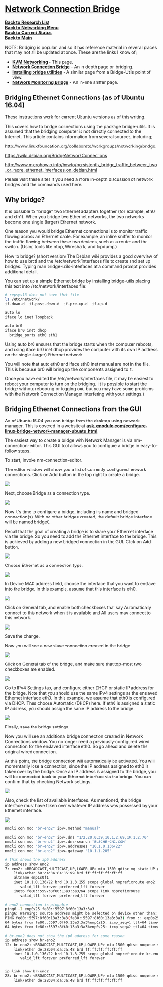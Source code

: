 # **[Network Connection Bridge](https://help.ubuntu.com/community/NetworkConnectionBridge)**

**[Back to Research List](../../../research_list.md)**\
**[Back to Networking Menu](../networking_menu.md)**\
**[Back to Current Status](../../../../development/status/weekly/current_status.md)**\
**[Back to Main](../../../../README.md)**

NOTE: Bridging is popular, and so it has reference material in several places that may not all be updated at once. These are the links I know of;

- **[KVM Networking](https://help.ubuntu.com/community/KVM/Networking)** - This page.
- **[Network Connection Bridge](https://help.ubuntu.com/community/NetworkConnectionBridge)** - An in depth page on bridging.
- **[Installing bridge utilities](https://help.ubuntu.com/community/BridgingNetworkInterfaces)** - A similar page from a Bridge-Utils point of view.
- **[Network Monitoring Bridge](https://help.ubuntu.com/community/NetworkMonitoringBridge)** - An in-line sniffer page.

## Bridging Ethernet Connections (as of Ubuntu 16.04)

These instructions work for current Ubuntu versions as of this writing.

This covers how to bridge connections using the package bridge-utils. It is assumed that the bridging computer is not directly connected to the Internet. This article contains information from several sources, including;

<http://www.linuxfoundation.org/collaborate/workgroups/networking/bridge>.

<https://wiki.debian.org/BridgeNetworkConnections>

<http://www.microhowto.info/howto/persistently_bridge_traffic_between_two_or_more_ethernet_interfaces_on_debian.html>

Please visit these sites if you need a more in-depth discussion of network bridges and the commands used here.

## Why bridge?

It is possible to "bridge" two Ethernet adapters together (for example, eth0 and eth1). When you bridge two Ethernet networks, the two networks become one single (larger) Ethernet network.

One reason you would bridge Ethernet connections is to monitor traffic flowing across an Ethernet cable. For example, an inline sniffer to monitor the traffic flowing between these two devices, such as a router and the switch. (Using tools like ntop, Wireshark, and tcpdump.)

How to bridge? (short version)
The Debian wiki provides a good overview of how to use brctl and the /etc/network/interfaces file to create and set up bridges. Typing man bridge-utils-interfaces at a command prompt provides additional detail.

You can set up a simple Ethernet bridge by installing bridge-utils placing this text into /etc/network/interfaces file:

```bash
# repsys13 does not have that file
ls /etc/network/          
if-down.d  if-post-down.d  if-pre-up.d  if-up.d

auto lo
iface lo inet loopback

auto br0
iface br0 inet dhcp
  bridge_ports eth0 eth1
```

Using auto br0 ensures that the bridge starts when the computer reboots, and using iface br0 inet dhcp provides the computer with its own IP address on the single (larger) Ethernet network.

You will note that auto eth0 and iface eth0 inet manual are not in the file. This is because br0 will bring up the components assigned to it.

Once you have edited the /etc/network/interfaces file, it may be easiest to reboot your computer to turn on the bridging. (It is possible to start the bridge without rebooting or logging out, but you may have some problems with the Network Connection Manager interfering with your settings.)

## Bridging Ethernet Connections from the GUI

As of Ubuntu 15.04 you can bridge from the desktop using network manager. This is covered in a website at **[ask.xmodulo.com/configure-linux-bridge-network-manager-ubuntu.html](http://ask.xmodulo.com/configure-linux-bridge-network-manager-ubuntu.html)**.

The easiest way to create a bridge with Network Manager is via nm-connection-editor. This GUI tool allows you to configure a bridge in easy-to-follow steps.

To start, invoke nm-connection-editor.

The editor window will show you a list of currently configured network connections. Click on Add button in the top right to create a bridge.

![](https://www.xmodulo.com/img/51a.png)

Next, choose Bridge as a connection type.

![](https://www.xmodulo.com/img/51b.png)

Now it's time to configure a bridge, including its name and bridged connection(s). With no other bridges created, the default bridge interface will be named bridge0.

Recall that the goal of creating a bridge is to share your Ethernet interface via the bridge. So you need to add the Ethernet interface to the bridge. This is achieved by adding a new bridged connection in the GUI. Click on Add button.

![](https://www.xmodulo.com/img/51c.png)

Choose Ethernet as a connection type.

![](https://www.xmodulo.com/img/51d.png)

In Device MAC address field, choose the interface that you want to enslave into the bridge. In this example, assume that this interface is eth0.

![](https://www.xmodulo.com/img/51e.png)

Click on General tab, and enable both checkboxes that say Automatically connect to this network when it is available and All users may connect to this network.

![](https://www.xmodulo.com/img/51f.png)

Save the change.

Now you will see a new slave connection created in the bridge.

![](https://www.xmodulo.com/img/51g.png)

Click on General tab of the bridge, and make sure that top-most two checkboxes are enabled.

![](https://www.xmodulo.com/img/51h.png)

Go to IPv4 Settings tab, and configure either DHCP or static IP address for the bridge. Note that you should use the same IPv4 settings as the enslaved Ethernet interface eth0. In this example, we assume that eth0 is configured via DHCP. Thus choose Automatic (DHCP) here. If eth0 is assigned a static IP address, you should assign the same IP address to the bridge.

![](https://www.xmodulo.com/img/51i.png)

Finally, save the bridge settings.

Now you will see an additional bridge connection created in Network Connections window. You no longer need a previously-configured wired connection for the enslaved interface eth0. So go ahead and delete the original wired connection.

At this point, the bridge connection will automatically be activated. You will momentarily lose a connection, since the IP address assigned to eth0 is taken over by the bridge. Once an IP address is assigned to the bridge, you will be connected back to your Ethernet interface via the bridge. You can confirm that by checking Network settings.

![](https://www.xmodulo.com/img/51k.png)

Also, check the list of available interfaces. As mentioned, the bridge interface must have taken over whatever IP address was possessed by your Ethernet interface.

![](https://www.xmodulo.com/img/51l.png)

```bash
nmcli con mod "br-eno2" ipv4.method "manual"

nmcli con mod "br-eno2" ipv4.dns "172.20.0.39,10.1.2.69,10.1.2.70"
nmcli con mod "br-eno2" ipv4.dns-search "BUSCHE-CNC.COM"
nmcli con mod "br-eno2" ipv4.addresses "10.1.0.136/22"
nmcli con mod "br-eno2" ipv4.gateway "10.1.1.205"

# this shows the ip6 address
ip address show eno2   
7: eno2: <BROADCAST,MULTICAST,UP,LOWER_UP> mtu 1500 qdisc mq state UP group default qlen 1000
    link/ether b8:ca:3a:6a:35:99 brd ff:ff:ff:ff:ff:ff
    altname enp1s0f1
    inet 10.1.0.136/22 brd 10.1.3.255 scope global noprefixroute eno2
       valid_lft forever preferred_lft forever
    inet6 fe80::5597:8f60:13a3:3a3/64 scope link noprefixroute 
       valid_lft forever preferred_lft forever

# eno2 connection is pingable 
ping6 -I enp0s25 fe80::5597:8f60:13a3:3a3
ping6: Warning: source address might be selected on device other than: enp0s25
PING fe80::5597:8f60:13a3:3a3(fe80::5597:8f60:13a3:3a3) from :: enp0s25: 56 data bytes
64 bytes from fe80::5597:8f60:13a3:3a3%enp0s25: icmp_seq=1 ttl=64 time=0.715 ms
64 bytes from fe80::5597:8f60:13a3:3a3%enp0s25: icmp_seq=2 ttl=64 time=0.395 ms

# br-eno2 does not show the ip6 address for some reason
ip address show br-eno2
12: br-eno2: <BROADCAST,MULTICAST,UP,LOWER_UP> mtu 1500 qdisc noqueue state UP group default qlen 1000
    link/ether de:28:04:da:3a:48 brd ff:ff:ff:ff:ff:ff
    inet 10.1.0.136/22 brd 10.1.3.255 scope global noprefixroute br-eno2
       valid_lft forever preferred_lft forever


ip link show br-eno2    
28: br-eno2: <BROADCAST,MULTICAST,UP,LOWER_UP> mtu 1500 qdisc noqueue state UP mode DEFAULT group default qlen 1000
    link/ether de:28:04:da:3a:48 brd ff:ff:ff:ff:ff:ff
```
